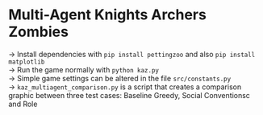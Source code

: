 # Multi-Agent Knights Archers Zombies

-> Install dependencies with `pip install pettingzoo` and also `pip install matplotlib`\
-> Run the game normally with `python kaz.py` \
-> Simple game settings can be altered in the file `src/constants.py` \
-> `kaz_multiagent_comparison.py` is a script that creates a comparison graphic between three test cases: Baseline Greedy, Social Conventionsc and Role

